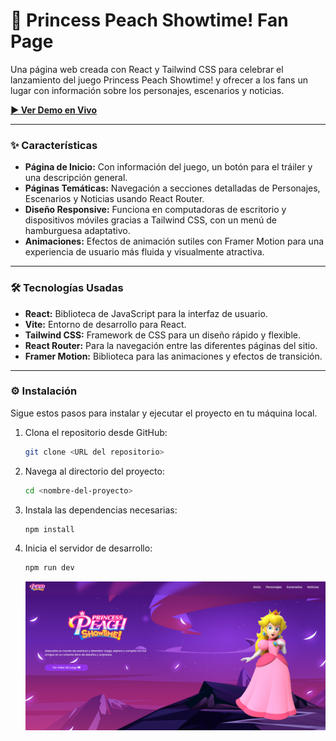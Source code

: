 # 👑 Princess Peach Showtime! Fan Page

Una página web creada con React y Tailwind CSS para celebrar el lanzamiento del juego Princess Peach Showtime! y ofrecer a los fans un lugar con información sobre los personajes, escenarios y noticias.

**[▶️ Ver Demo en Vivo](https://peach-showtime-page.netlify.app/)**

---

### ✨ Características

* **Página de Inicio:** Con información del juego, un botón para el tráiler y una descripción general.
* **Páginas Temáticas:** Navegación a secciones detalladas de Personajes, Escenarios y Noticias usando React Router.
* **Diseño Responsive:** Funciona en computadoras de escritorio y dispositivos móviles gracias a Tailwind CSS, con un menú de hamburguesa adaptativo.
* **Animaciones:** Efectos de animación sutiles con Framer Motion para una experiencia de usuario más fluida y visualmente atractiva.

---

### 🛠️ Tecnologías Usadas

* **React:** Biblioteca de JavaScript para la interfaz de usuario.
* **Vite:** Entorno de desarrollo para React.
* **Tailwind CSS:** Framework de CSS para un diseño rápido y flexible.
* **React Router:** Para la navegación entre las diferentes páginas del sitio.
* **Framer Motion:** Biblioteca para las animaciones y efectos de transición.

---

### ⚙️ Instalación

Sigue estos pasos para instalar y ejecutar el proyecto en tu máquina local.

1.  Clona el repositorio desde GitHub:
    ```bash
    git clone <URL del repositorio>
    ```

2.  Navega al directorio del proyecto:
    ```bash
    cd <nombre-del-proyecto>
    ```

3.  Instala las dependencias necesarias:
    ```bash
    npm install
    ```

4.  Inicia el servidor de desarrollo:
    ```bash
    npm run dev
    ```

    ![Princess Peach Showtime!](src/assets/Proyecto.png)
